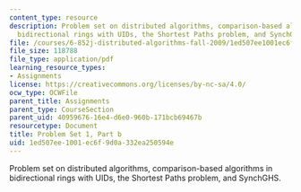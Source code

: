 ```yaml
---
content_type: resource
description: Problem set on distributed algorithms, comparison-based algorithms in
  bidirectional rings with UIDs, the Shortest Paths problem, and SynchGHS.
file: /courses/6-852j-distributed-algorithms-fall-2009/1ed507ee1001ec6f9d0a332ea250594e_MIT6_852JF09_pset1b.pdf
file_size: 118788
file_type: application/pdf
learning_resource_types:
- Assignments
license: https://creativecommons.org/licenses/by-nc-sa/4.0/
ocw_type: OCWFile
parent_title: Assignments
parent_type: CourseSection
parent_uid: 40959676-16e4-d6e0-960b-171bcb69467b
resourcetype: Document
title: Problem Set 1, Part b
uid: 1ed507ee-1001-ec6f-9d0a-332ea250594e
---
```

Problem set on distributed algorithms, comparison-based algorithms in bidirectional rings with UIDs, the Shortest Paths problem, and SynchGHS.